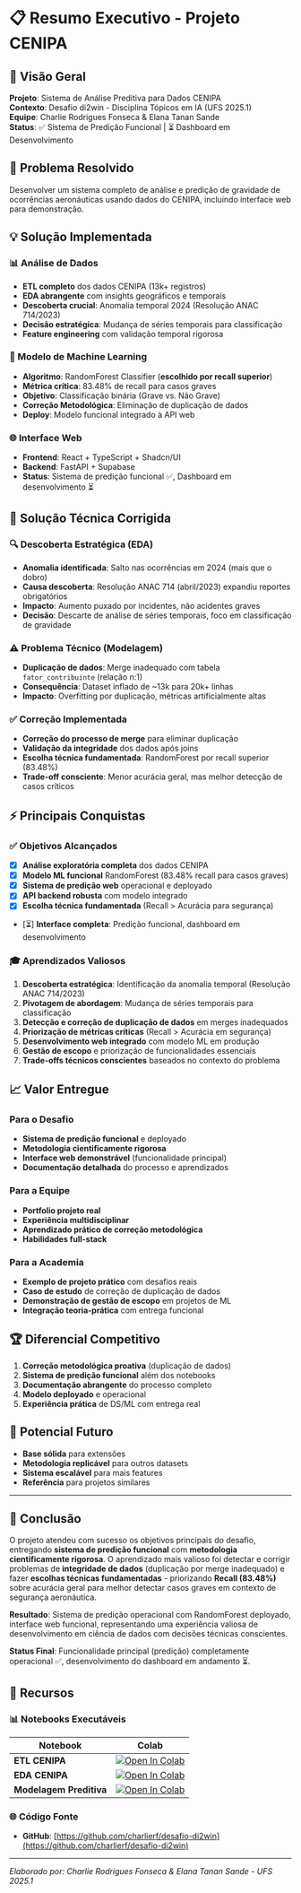 # 📋 Resumo Executivo - Projeto CENIPA

## 🎯 Visão Geral
**Projeto**: Sistema de Análise Preditiva para Dados CENIPA  
**Contexto**: Desafio di2win - Disciplina Tópicos em IA (UFS 2025.1)  
**Equipe**: Charlie Rodrigues Fonseca & Elana Tanan Sande  
**Status**: ✅ Sistema de Predição Funcional | ⏳ Dashboard em Desenvolvimento  

## 🚀 Problema Resolvido
Desenvolver um sistema completo de análise e predição de gravidade de ocorrências aeronáuticas usando dados do CENIPA, incluindo interface web para demonstração.

## 💡 Solução Implementada

### 📊 Análise de Dados
- **ETL completo** dos dados CENIPA (13k+ registros)
- **EDA abrangente** com insights geográficos e temporais
- **Descoberta crucial**: Anomalia temporal 2024 (Resolução ANAC 714/2023)
- **Decisão estratégica**: Mudança de séries temporais para classificação
- **Feature engineering** com validação temporal rigorosa

### 🤖 Modelo de Machine Learning
- **Algoritmo**: RandomForest Classifier (**escolhido por recall superior**)
- **Métrica crítica**: 83.48% de recall para casos graves
- **Objetivo**: Classificação binária (Grave vs. Não Grave)
- **Correção Metodológica**: Eliminação de duplicação de dados
- **Deploy**: Modelo funcional integrado à API web

### 🌐 Interface Web
- **Frontend**: React + TypeScript + Shadcn/UI
- **Backend**: FastAPI + Supabase  
- **Status**: Sistema de predição funcional ✅, Dashboard em desenvolvimento ⏳

## 🔧 Solução Técnica Corrigida

### 🔍 Descoberta Estratégica (EDA)
- **Anomalia identificada**: Salto nas ocorrências em 2024 (mais que o dobro)
- **Causa descoberta**: Resolução ANAC 714 (abril/2023) expandiu reportes obrigatórios
- **Impacto**: Aumento puxado por incidentes, não acidentes graves
- **Decisão**: Descarte de análise de séries temporais, foco em classificação de gravidade

### ⚠️ Problema Técnico (Modelagem)
- **Duplicação de dados**: Merge inadequado com tabela `fator_contribuinte` (relação n:1)
- **Consequência**: Dataset inflado de ~13k para 20k+ linhas
- **Impacto**: Overfitting por duplicação, métricas artificialmente altas

### ✅ Correção Implementada  
- **Correção do processo de merge** para eliminar duplicação
- **Validação da integridade** dos dados após joins
- **Escolha técnica fundamentada**: RandomForest por recall superior (83.48%)
- **Trade-off consciente**: Menor acurácia geral, mas melhor detecção de casos críticos

## ⚡ Principais Conquistas

### ✅ Objetivos Alcançados
- [x] **Análise exploratória completa** dos dados CENIPA
- [x] **Modelo ML funcional** RandomForest (83.48% recall para casos graves)
- [x] **Sistema de predição web** operacional e deployado
- [x] **API backend robusta** com modelo integrado
- [x] **Escolha técnica fundamentada** (Recall > Acurácia para segurança)
- [⏳] **Interface completa**: Predição funcional, dashboard em desenvolvimento

### 🎓 Aprendizados Valiosos
1. **Descoberta estratégica**: Identificação da anomalia temporal (Resolução ANAC 714/2023)
2. **Pivotagem de abordagem**: Mudança de séries temporais para classificação
3. **Detecção e correção de duplicação de dados** em merges inadequados
4. **Priorização de métricas críticas** (Recall > Acurácia em segurança)
5. **Desenvolvimento web integrado** com modelo ML em produção
6. **Gestão de escopo** e priorização de funcionalidades essenciais
7. **Trade-offs técnicos conscientes** baseados no contexto do problema

## 📈 Valor Entregue

### Para o Desafio
- **Sistema de predição funcional** e deployado
- **Metodologia cientificamente rigorosa**
- **Interface web demonstrável** (funcionalidade principal)
- **Documentação detalhada** do processo e aprendizados

### Para a Equipe
- **Portfolio projeto real**
- **Experiência multidisciplinar**
- **Aprendizado prático de correção metodológica**
- **Habilidades full-stack**

### Para a Academia
- **Exemplo de projeto prático** com desafios reais
- **Caso de estudo** de correção de duplicação de dados
- **Demonstração de gestão de escopo** em projetos de ML
- **Integração teoria-prática** com entrega funcional

## 🏆 Diferencial Competitivo
1. **Correção metodológica proativa** (duplicação de dados)
2. **Sistema de predição funcional** além dos notebooks
3. **Documentação abrangente** do processo completo
4. **Modelo deployado** e operacional
5. **Experiência prática** de DS/ML com entrega real

## 🔮 Potencial Futuro
- **Base sólida** para extensões
- **Metodologia replicável** para outros datasets
- **Sistema escalável** para mais features
- **Referência** para projetos similares

---

## 🎯 Conclusão
O projeto atendeu com sucesso os objetivos principais do desafio, entregando **sistema de predição funcional** com **metodologia cientificamente rigorosa**. O aprendizado mais valioso foi detectar e corrigir problemas de **integridade de dados** (duplicação por merge inadequado) e fazer **escolhas técnicas fundamentadas** - priorizando **Recall (83.48%)** sobre acurácia geral para melhor detectar casos graves em contexto de segurança aeronáutica.

**Resultado**: Sistema de predição operacional com RandomForest deployado, interface web funcional, representando uma experiência valiosa de desenvolvimento em ciência de dados com decisões técnicas conscientes.

**Status Final**: Funcionalidade principal (predição) completamente operacional ✅, desenvolvimento do dashboard em andamento ⏳.

## 🔗 Recursos

### 📊 Notebooks Executáveis
| Notebook | Colab |
|----------|-------|
| **ETL CENIPA** | [![Open In Colab](https://colab.research.google.com/assets/colab-badge.svg)](https://colab.research.google.com/github/charlierf/desafio-di2win/blob/main/notebooks/01_ETL_cenipa.ipynb) |
| **EDA CENIPA** | [![Open In Colab](https://colab.research.google.com/assets/colab-badge.svg)](https://colab.research.google.com/github/charlierf/desafio-di2win/blob/main/notebooks/02_EDA_cenipa.ipynb) |
| **Modelagem Preditiva** | [![Open In Colab](https://colab.research.google.com/assets/colab-badge.svg)](https://colab.research.google.com/github/charlierf/desafio-di2win/blob/main/notebooks/03_Modelagem_Preditiva_CENIPA.ipynb) |

### 🌐 Código Fonte
- **GitHub**: [https://github.com/charlierf/desafio-di2win](https://github.com/charlierf/desafio-di2win)

---
*Elaborado por: Charlie Rodrigues Fonseca & Elana Tanan Sande - UFS 2025.1*
